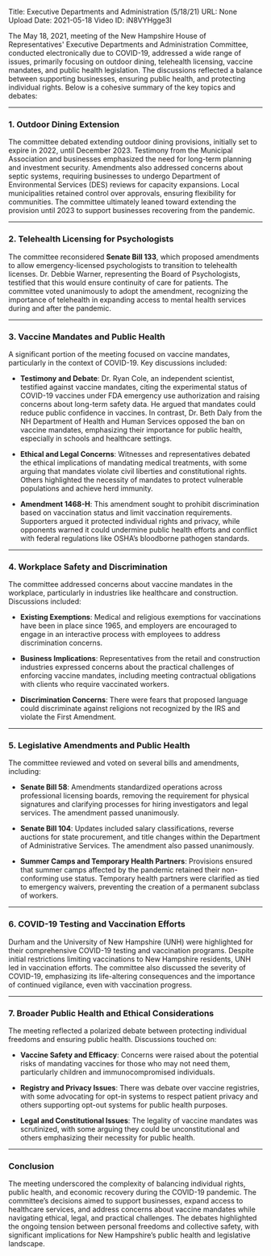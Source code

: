 Title: Executive Departments and Administration  (5/18/21)
URL: None
Upload Date: 2021-05-18
Video ID: iN8VYHgge3I

The May 18, 2021, meeting of the New Hampshire House of Representatives' Executive Departments and Administration Committee, conducted electronically due to COVID-19, addressed a wide range of issues, primarily focusing on outdoor dining, telehealth licensing, vaccine mandates, and public health legislation. The discussions reflected a balance between supporting businesses, ensuring public health, and protecting individual rights. Below is a cohesive summary of the key topics and debates:

---

### **1. Outdoor Dining Extension**
The committee debated extending outdoor dining provisions, initially set to expire in 2022, until December 2023. Testimony from the Municipal Association and businesses emphasized the need for long-term planning and investment security. Amendments also addressed concerns about septic systems, requiring businesses to undergo Department of Environmental Services (DES) reviews for capacity expansions. Local municipalities retained control over approvals, ensuring flexibility for communities. The committee ultimately leaned toward extending the provision until 2023 to support businesses recovering from the pandemic.

---

### **2. Telehealth Licensing for Psychologists**
The committee reconsidered **Senate Bill 133**, which proposed amendments to allow emergency-licensed psychologists to transition to telehealth licenses. Dr. Debbie Warner, representing the Board of Psychologists, testified that this would ensure continuity of care for patients. The committee voted unanimously to adopt the amendment, recognizing the importance of telehealth in expanding access to mental health services during and after the pandemic.

---

### **3. Vaccine Mandates and Public Health**
A significant portion of the meeting focused on vaccine mandates, particularly in the context of COVID-19. Key discussions included:

- **Testimony and Debate**: Dr. Ryan Cole, an independent scientist, testified against vaccine mandates, citing the experimental status of COVID-19 vaccines under FDA emergency use authorization and raising concerns about long-term safety data. He argued that mandates could reduce public confidence in vaccines. In contrast, Dr. Beth Daly from the NH Department of Health and Human Services opposed the ban on vaccine mandates, emphasizing their importance for public health, especially in schools and healthcare settings.

- **Ethical and Legal Concerns**: Witnesses and representatives debated the ethical implications of mandating medical treatments, with some arguing that mandates violate civil liberties and constitutional rights. Others highlighted the necessity of mandates to protect vulnerable populations and achieve herd immunity.

- **Amendment 1468-H**: This amendment sought to prohibit discrimination based on vaccination status and limit vaccination requirements. Supporters argued it protected individual rights and privacy, while opponents warned it could undermine public health efforts and conflict with federal regulations like OSHA’s bloodborne pathogen standards.

---

### **4. Workplace Safety and Discrimination**
The committee addressed concerns about vaccine mandates in the workplace, particularly in industries like healthcare and construction. Discussions included:

- **Existing Exemptions**: Medical and religious exemptions for vaccinations have been in place since 1965, and employers are encouraged to engage in an interactive process with employees to address discrimination concerns.

- **Business Implications**: Representatives from the retail and construction industries expressed concerns about the practical challenges of enforcing vaccine mandates, including meeting contractual obligations with clients who require vaccinated workers.

- **Discrimination Concerns**: There were fears that proposed language could discriminate against religions not recognized by the IRS and violate the First Amendment.

---

### **5. Legislative Amendments and Public Health**
The committee reviewed and voted on several bills and amendments, including:

- **Senate Bill 58**: Amendments standardized operations across professional licensing boards, removing the requirement for physical signatures and clarifying processes for hiring investigators and legal services. The amendment passed unanimously.

- **Senate Bill 104**: Updates included salary classifications, reverse auctions for state procurement, and title changes within the Department of Administrative Services. The amendment also passed unanimously.

- **Summer Camps and Temporary Health Partners**: Provisions ensured that summer camps affected by the pandemic retained their non-conforming use status. Temporary health partners were clarified as tied to emergency waivers, preventing the creation of a permanent subclass of workers.

---

### **6. COVID-19 Testing and Vaccination Efforts**
Durham and the University of New Hampshire (UNH) were highlighted for their comprehensive COVID-19 testing and vaccination programs. Despite initial restrictions limiting vaccinations to New Hampshire residents, UNH led in vaccination efforts. The committee also discussed the severity of COVID-19, emphasizing its life-altering consequences and the importance of continued vigilance, even with vaccination progress.

---

### **7. Broader Public Health and Ethical Considerations**
The meeting reflected a polarized debate between protecting individual freedoms and ensuring public health. Discussions touched on:

- **Vaccine Safety and Efficacy**: Concerns were raised about the potential risks of mandating vaccines for those who may not need them, particularly children and immunocompromised individuals.

- **Registry and Privacy Issues**: There was debate over vaccine registries, with some advocating for opt-in systems to respect patient privacy and others supporting opt-out systems for public health purposes.

- **Legal and Constitutional Issues**: The legality of vaccine mandates was scrutinized, with some arguing they could be unconstitutional and others emphasizing their necessity for public health.

---

### **Conclusion**
The meeting underscored the complexity of balancing individual rights, public health, and economic recovery during the COVID-19 pandemic. The committee’s decisions aimed to support businesses, expand access to healthcare services, and address concerns about vaccine mandates while navigating ethical, legal, and practical challenges. The debates highlighted the ongoing tension between personal freedoms and collective safety, with significant implications for New Hampshire’s public health and legislative landscape.